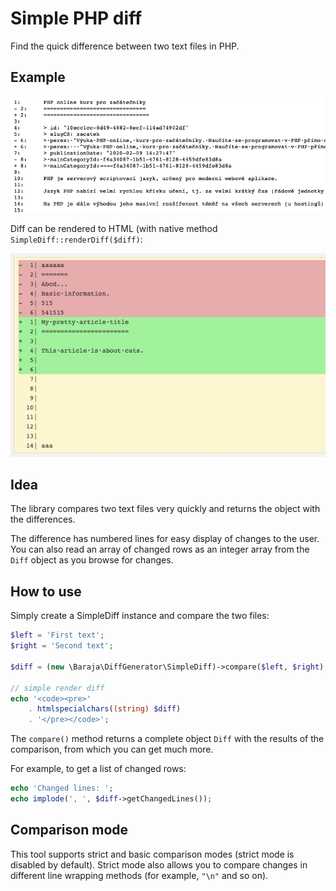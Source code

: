 Simple PHP diff
===============

Find the quick difference between two text files in PHP.

Example
-------

![Default theme](doc/simple-diff.png)

Diff can be rendered to HTML (with native method `SimpleDiff::renderDiff($diff)`:

![Default theme](doc/diff-to-html.png)

Idea
----

The library compares two text files very quickly and returns the object with the differences.

The difference has numbered lines for easy display of changes to the user. You can also read an array of changed rows as an integer array from the `Diff` object as you browse for changes.

How to use
----------

Simply create a SimpleDiff instance and compare the two files:

```php
$left = 'First text';
$right = 'Second text';

$diff = (new \Baraja\DiffGenerator\SimpleDiff)->compare($left, $right);

// simple render diff
echo '<code><pre>'
	. htmlspecialchars((string) $diff)
	. '</pre></code>';
```

The `compare()` method returns a complete object `Diff` with the results of the comparison, from which you can get much more.

For example, to get a list of changed rows:

```php
echo 'Changed lines: ';
echo implode(', ', $diff->getChangedLines());
```

Comparison mode
---------------

This tool supports strict and basic comparison modes (strict mode is disabled by default).
Strict mode also allows you to compare changes in different line wrapping methods (for example, `"\n"` and so on).
